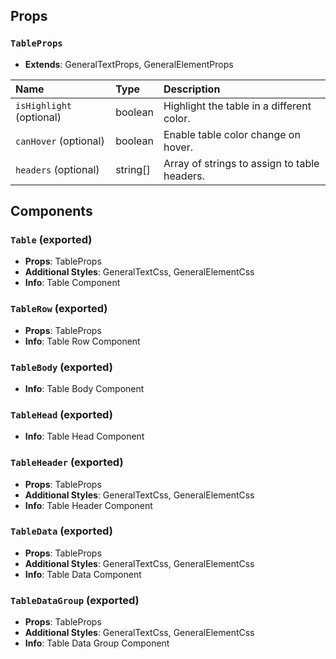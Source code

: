 ## Props

### `TableProps`
- **Extends**: GeneralTextProps, GeneralElementProps

| Name | Type | Description                                                          |
| :--- | :--- | :------------------------------------------------------------------- |
| `isHighlight` (optional) | boolean | Highlight the table in a different color.
| `canHover` (optional) | boolean | Enable table color change on hover.
| `headers` (optional) | string[] | Array of strings to assign to table headers.

## Components

### `Table` (exported)
- **Props**: TableProps
- **Additional Styles**: GeneralTextCss, GeneralElementCss
- **Info**: Table Component

### `TableRow` (exported)
- **Props**: TableProps
- **Info**: Table Row Component

### `TableBody` (exported)
- **Info**: Table Body Component

### `TableHead` (exported)
- **Info**: Table Head Component

### `TableHeader` (exported)
- **Props**: TableProps
- **Additional Styles**: GeneralTextCss, GeneralElementCss
- **Info**: Table Header Component

### `TableData` (exported)
- **Props**: TableProps
- **Additional Styles**: GeneralTextCss, GeneralElementCss
- **Info**: Table Data Component

### `TableDataGroup` (exported)
- **Props**: TableProps
- **Additional Styles**: GeneralTextCss, GeneralElementCss
- **Info**: Table Data Group Component